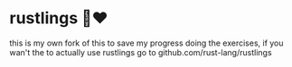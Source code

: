 <div class="oranda-hide">

# rustlings 🦀❤️

</div>

this is my own fork of this to save my progress doing the exercises, if you wan't the to actually use rustlings go to github.com/rust-lang/rustlings